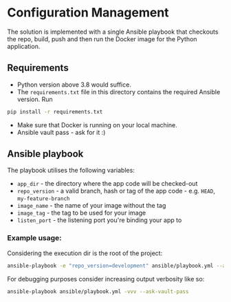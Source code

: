 # Configuration Management

The solution is implemented with a single Ansible playbook that checkouts the repo,
build, push and then run the Docker image for the Python application.

## Requirements

- Python version above 3.8 would suffice.
- The `requirements.txt` file in this directory contains the required Ansible version. Run

```sh
pip install -r requirements.txt
```

- Make sure that Docker is running on your local machine.
- Ansible vault pass - ask for it :) 

## Ansible playbook

The playbook utilises the following variables:

- `app_dir` - the directory where the app code will be checked-out
- `repo_version` - a valid branch, hash or tag of the app code - e.g. `HEAD`, `my-feature-branch` 
- `image_name` -  the name of your image without the tag
- `image_tag` - the tag to be used for your image
- `listen_port` - the listening port you're binding your app to

### Example usage:

Considering the execution dir is the root of the project:

```sh
ansible-playbook -e "repo_version=development" ansible/playbook.yml --ask-vault-pass
```

For debugging purposes consider increasing output verbosity like so:

```sh
ansible-playbook ansible/playbook.yml -vvv --ask-vault-pass
```
